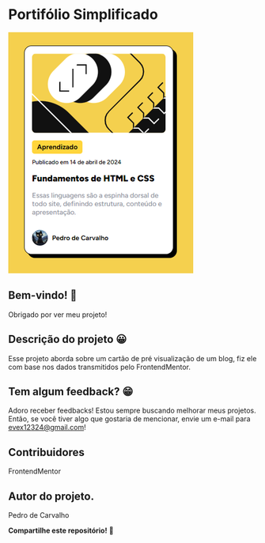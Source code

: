 # Portifólio Simplificado

![Visualização do site Portifólio simplificado](./github/capa-do-projeto.png)

## Bem-vindo! 👋
Obrigado por ver meu projeto!

## Descrição do projeto 😀
Esse projeto aborda sobre um cartão de pré visualização de um blog, fiz ele com base nos dados transmitidos pelo FrontendMentor.

## Tem algum feedback? 😁
Adoro receber feedbacks! Estou sempre buscando melhorar meus projetos. Então, se você tiver algo que gostaria de mencionar, envie um e-mail para evex12324@gmail.com!

## Contribuidores
FrontendMentor

## Autor do projeto.
Pedro de Carvalho

**Compartilhe este repositório!** 🚀
